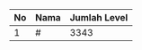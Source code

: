 | No | Nama            | Jumlah Level |
|----|-----------------|--------------|
| 1  | #    |    3343        |

